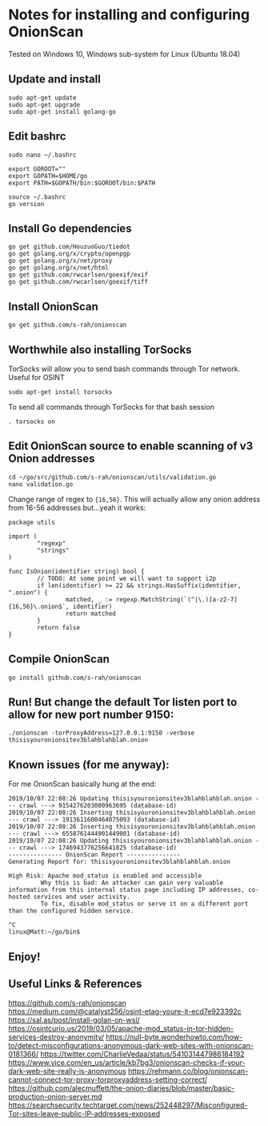 # Notes for installing and configuring OnionScan

Tested on Windows 10, Windows sub-system for Linux (Ubuntu 18.04)

## Update and install

```
sudo apt-get update
sudo apt-get upgrade
sudo apt-get install golang-go
```

## Edit bashrc

```
sudo nano ~/.bashrc
```

```
export GOROOT=""
export GOPATH=$HOME/go
export PATH=$GOPATH/bin:$GOROOT/bin:$PATH
```

```
source ~/.bashrc
go version
```

## Install Go dependencies

```
go get github.com/HouzuoGuo/tiedot
go get golang.org/x/crypto/openpgp
go get golang.org/x/net/proxy
go get golang.org/x/net/html
go get github.com/rwcarlsen/goexif/exif
go get github.com/rwcarlsen/goexif/tiff
```

## Install OnionScan

```
go get github.com/s-rah/onionscan
```

## Worthwhile also installing TorSocks

TorSocks will allow you to send bash commands through Tor network. Useful for OSINT

```
sudo apt-get install torsocks
```

To send all commands through TorSocks for that bash session

```
. torsocks on
```

## Edit OnionScan source to enable scanning of v3 Onion addresses

```
cd ~/go/src/github.com/s-rah/onionscan/utils/validation.go
nano validation.go
```

Change range of regex to `{16,56}`. This will actually allow any onion address from 16-56 addresses but...yeah it works:

```
package utils

import (
        "regexp"
        "strings"
)

func IsOnion(identifier string) bool {
        // TODO: At some point we will want to support i2p
        if len(identifier) >= 22 && strings.HasSuffix(identifier, ".onion") {
                matched, _ := regexp.MatchString(`(^|\.)[a-z2-7]{16,56}\.onion$`, identifier)
                return matched
        }
        return false
}
```

## Compile OnionScan

```
go install github.com/s-rah/onionscan
```

## Run! But change the default Tor listen port to allow for new port number 9150:

```
./onionscan -torProxyAddress=127.0.0.1:9150 -verbose thisisyouronionsitev3blahblahblah.onion
```

## Known issues (for me anyway):

For me OnionScan basically hung at the end:

```
2019/10/07 22:08:26 Updating thisisyouronionsitev3blahblahblah.onion --- crawl ---> 9154276203000963695 (database-id)
2019/10/07 22:08:26 Inserting thisisyouronionsitev3blahblahblah.onion --- crawl ---> 1913611600464075093 (database-id)
2019/10/07 22:08:26 Inserting thisisyouronionsitev3blahblahblah.onion --- crawl ---> 6558761444901449001 (database-id)
2019/10/07 22:08:26 Updating thisisyouronionsitev3blahblahblah.onion --- crawl ---> 1746943776256641825 (database-id)
--------------- OnionScan Report ---------------
Generating Report for: thisisyouronionsitev3blahblahblah.onion

High Risk: Apache mod_status is enabled and accessible
         Why this is bad: An attacker can gain very valuable information from this internal status page including IP addresses, co-hosted services and user activity.
         To fix, disable mod_status or serve it on a different port than the configured hidden service.

^C
linux@Matt:~/go/bin$
```

## Enjoy!

## Useful Links & References

https://github.com/s-rah/onionscan
https://medium.com/@catalyst256/osint-etag-youre-it-ecd7e923392c
https://sal.as/post/install-golan-on-wsl/
https://osintcurio.us/2019/03/05/apache-mod_status-in-tor-hidden-services-destroy-anonymity/
https://null-byte.wonderhowto.com/how-to/detect-misconfigurations-anonymous-dark-web-sites-with-onionscan-0181366/
https://twitter.com/CharlieVedaa/status/541031447986184192
https://www.vice.com/en_us/article/kb7bg3/onionscan-checks-if-your-dark-web-site-really-is-anonymous
https://rehmann.co/blog/onionscan-cannot-connect-tor-proxy-torproxyaddress-setting-correct/
https://github.com/alecmuffett/the-onion-diaries/blob/master/basic-production-onion-server.md
https://searchsecurity.techtarget.com/news/252448297/Misconfigured-Tor-sites-leave-public-IP-addresses-exposed
